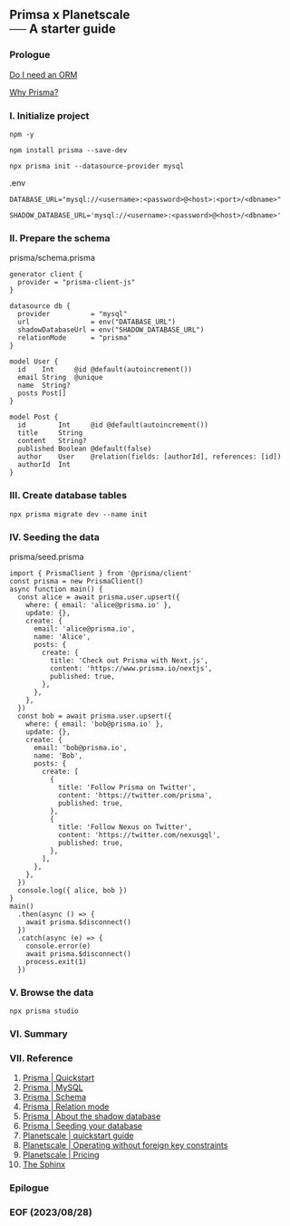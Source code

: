 ## Primsa x Planetscale <br />── A starter guide 


### Prologue 

[Do I need an ORM](https://www.prisma.io/dataguide/types/relational/what-is-an-orm)

[Why Prisma?](https://www.prisma.io/docs/concepts/overview/why-prisma)


### I. Initialize project 
```
npm -y 

npm install prisma --save-dev

npx prisma init --datasource-provider mysql 
```

.env
```
DATABASE_URL="mysql://<username>:<password>@<host>:<port>/<dbname>"

SHADOW_DATABASE_URL='mysql://<username>:<password>@<host>/<dbname>'
```


### II. Prepare the schema
prisma/schema.prisma
```
generator client {
  provider = "prisma-client-js"
}

datasource db {
  provider          = "mysql"
  url               = env("DATABASE_URL")
  shadowDatabaseUrl = env("SHADOW_DATABASE_URL")
  relationMode      = "prisma"
}

model User {
  id    Int     @id @default(autoincrement())
  email String  @unique
  name  String?
  posts Post[]
}

model Post {
  id        Int     @id @default(autoincrement())
  title     String
  content   String?
  published Boolean @default(false)
  author    User    @relation(fields: [authorId], references: [id])
  authorId  Int
}
```


### III. Create database tables 
```
npx prisma migrate dev --name init
```


### IV. Seeding the data
prisma/seed.prisma
```
import { PrismaClient } from '@prisma/client'
const prisma = new PrismaClient()
async function main() {
  const alice = await prisma.user.upsert({
    where: { email: 'alice@prisma.io' },
    update: {},
    create: {
      email: 'alice@prisma.io',
      name: 'Alice',
      posts: {
        create: {
          title: 'Check out Prisma with Next.js',
          content: 'https://www.prisma.io/nextjs',
          published: true,
        },
      },
    },
  })
  const bob = await prisma.user.upsert({
    where: { email: 'bob@prisma.io' },
    update: {},
    create: {
      email: 'bob@prisma.io',
      name: 'Bob',
      posts: {
        create: [
          {
            title: 'Follow Prisma on Twitter',
            content: 'https://twitter.com/prisma',
            published: true,
          },
          {
            title: 'Follow Nexus on Twitter',
            content: 'https://twitter.com/nexusgql',
            published: true,
          },
        ],
      },
    },
  })
  console.log({ alice, bob })
}
main()
  .then(async () => {
    await prisma.$disconnect()
  })
  .catch(async (e) => {
    console.error(e)
    await prisma.$disconnect()
    process.exit(1)
  })
```


### V. Browse the data
```
npx prisma studio
```


### VI. Summary 


### VII. Reference
1. [Prisma | Quickstart](https://www.prisma.io/docs/getting-started/quickstart)
2. [Prisma | MySQL](https://www.prisma.io/docs/concepts/database-connectors/mysql)
3. [Prisma | Schema](https://www.prisma.io/docs/concepts/components/prisma-schema)
4. [Prisma | Relation mode](https://www.prisma.io/docs/concepts/components/prisma-schema/relations/relation-mode)
5. [Prisma | About the shadow database](https://www.prisma.io/docs/concepts/components/prisma-migrate/shadow-database)
6. [Prisma | Seeding your database](https://www.prisma.io/docs/guides/migrate/seed-database)
7. [Planetscale | quickstart guide](https://planetscale.com/docs/tutorials/planetscale-quick-start-guide)
8. [Planetscale | Operating without foreign key constraints](https://planetscale.com/docs/learn/operating-without-foreign-key-constraints)
9. [Planetscale | Pricing](https://planetscale.com/pricing)
10. [The Sphinx](https://poemuseum.org/the-sphinx/)


### Epilogue


### EOF (2023/08/28)